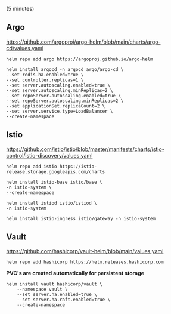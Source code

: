 (5 minutes)

## Argo

https://github.com/argoproj/argo-helm/blob/main/charts/argo-cd/values.yaml

```
helm repo add argo https://argoproj.github.io/argo-helm
```

```
helm install argocd -n argocd argo/argo-cd \
--set redis-ha.enabled=true \
--set controller.replicas=1 \
--set server.autoscaling.enabled=true \
--set server.autoscaling.minReplicas=2 \
--set repoServer.autoscaling.enabled=true \
--set repoServer.autoscaling.minReplicas=2 \
--set applicationSet.replicaCount=2 \
--set server.service.type=LoadBalancer \
--create-namespace
```

## Istio

https://github.com/istio/istio/blob/master/manifests/charts/istio-control/istio-discovery/values.yaml

```
helm repo add istio https://istio-release.storage.googleapis.com/charts
```

```
helm install istio-base istio/base \
-n istio-system \
--create-namespace
```

```
helm install istiod istio/istiod \
-n istio-system
```

```
helm install istio-ingress istio/gateway -n istio-system
```

## Vault

https://github.com/hashicorp/vault-helm/blob/main/values.yaml

```
helm repo add hashicorp https://helm.releases.hashicorp.com
```

**PVC's are created automatically for persistent storage**

```
helm install vault hashicorp/vault \
    --namespace vault \
    --set server.ha.enabled=true \
    --set server.ha.raft.enabled=true \
    --create-namespace
```